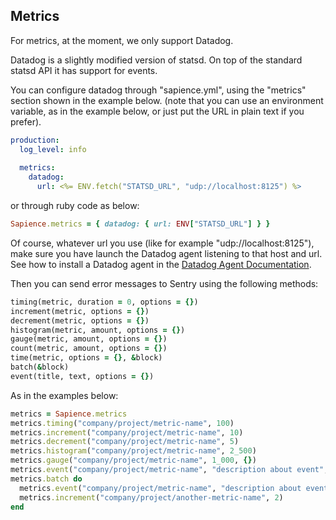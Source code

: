 ## Metrics

For metrics, at the moment, we only support Datadog.

Datadog is a slightly modified version of statsd. On top of the standard statsd API it has support for events.

You can configure datadog through "sapience.yml", using the "metrics" section shown in the example below.
(note that you can use an environment variable, as in the example below, or just put the URL in plain text if you prefer).
```yml
production:
  log_level: info
 
  metrics:
    datadog:
      url: <%= ENV.fetch("STATSD_URL", "udp://localhost:8125") %>
```
or through ruby code as below:

```ruby
Sapience.metrics = { datadog: { url: ENV["STATSD_URL"] } }
```

Of course, whatever url you use (like for example "udp://localhost:8125"), make sure you have launch the Datadog agent listening to that host and url. See how to install a Datadog agent in the [Datadog Agent Documentation](http://docs.datadoghq.com/guides/basic_agent_usage/).

Then you can send error messages to Sentry using  the following methods:
```ruby
timing(metric, duration = 0, options = {})
increment(metric, options = {})
decrement(metric, options = {})
histogram(metric, amount, options = {})
gauge(metric, amount, options = {})
count(metric, amount, options = {})
time(metric, options = {}, &block)
batch(&block)
event(title, text, options = {})
```

As in the examples below:
```ruby
metrics = Sapience.metrics
metrics.timing("company/project/metric-name", 100)
metrics.increment("company/project/metric-name", 10)
metrics.decrement("company/project/metric-name", 5)
metrics.histogram("company/project/metric-name", 2_500)
metrics.gauge("company/project/metric-name", 1_000, {})
metrics.event("company/project/metric-name", "description about event", {})
metrics.batch do
  metrics.event("company/project/metric-name", "description about event", {})
  metrics.increment("company/project/another-metric-name", 2)
end
```